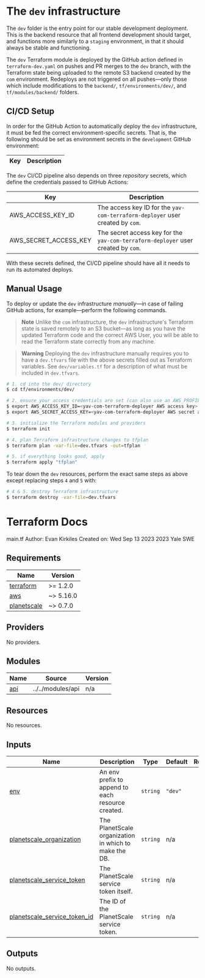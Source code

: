 # The `dev` infrastructure

The `dev` folder is the entry point for our stable development deployment. This is the backend resource that all frontend development should target, and functions more similarly to a `staging` environment, in that it should always be stable and functioning.

The `dev` Terraform module is deployed by the GitHub action defined in `terraform-dev.yaml` on pushes and PR merges to the `dev` branch, with the Terraform state being uploaded to the remote S3 backend created by the `com` environment. Redeploys are not triggered on all pushes––only those which include modifications to the `backend/`, `tf/environments/dev/`, and `tf/modules/backend/` folders.

## CI/CD Setup

In order for the GitHub Action to automatically deploy the `dev` infrastructure, it must be fed the correct environment-specific secrets. That is, the following should be set as environment secrets in the `development` GitHub environment:

| Key | Description |
| --- | ----------- |

The `dev` CI/CD pipeline also depends on three _repository_ secrets, which define the credentials passed to GitHub Actions:

| Key                   | Description                                                                       |
| --------------------- | --------------------------------------------------------------------------------- |
| AWS_ACCESS_KEY_ID     | The access key ID for the `yav-com-terraform-deployer` user created by `com`.     |
| AWS_SECRET_ACCESS_KEY | The secret access key for the `yav-com-terraform-deployer` user created by `com`. |

With these secrets defined, the CI/CD pipeline should have all it needs to run its automated deploys.

## Manual Usage

To deploy or update the `dev` infrastructure _manually_––in case of failing GitHub actions, for example––perform the following commands.

> **Note**
> Unlike the `com` infrastructure, the `dev` infrastructure's Terraform state is saved remotely to an S3 bucket––as long as you have the updated Terraform code and the correct AWS User, you will be able to read the Terraform state correctly from any machine.

> **Warning**
> Deploying the `dev` infrastructure manually requires you to have a `dev.tfvars` file with the above secrets filled out as Terraform variables. See `dev/variables.tf` for a description of what must be included in `dev.tfvars`.

```bash
# 1. cd into the dev/ directory
$ cd tf/environments/dev/

# 2. ensure your access credentials are set (can also use an AWS_PROFILE)
$ export AWS_ACCESS_KEY_ID=<yav-com-terraform-deployer AWS access key>
$ export AWS_SECRET_ACCESS_KEY=<yav-com-terraform-deployer AWS secret access key>

# 3. initialize the Terraform modules and providers
$ terraform init

# 4. plan Terraform infrastructure changes to tfplan
$ terraform plan -var-file=dev.tfvars -out=tfplan

# 5. if everything looks good, apply
$ terraform apply "tfplan"
```

To tear down the `dev` resources, perform the exact same steps as above except replacing steps `4` and `5` with:

```bash
# 4 & 5. destroy Terraform infrastructure
$ terraform destroy -var-file=dev.tfvars
```

# Terraform Docs

<!-- BEGINNING OF PRE-COMMIT-TERRAFORM DOCS HOOK -->
main.tf
Author: Evan Kirkiles
Created on: Wed Sep 13 2023
2023 Yale SWE

## Requirements

| Name | Version |
|------|---------|
| <a name="requirement_terraform"></a> [terraform](#requirement\_terraform) | >= 1.2.0 |
| <a name="requirement_aws"></a> [aws](#requirement\_aws) | ~> 5.16.0 |
| <a name="requirement_planetscale"></a> [planetscale](#requirement\_planetscale) | ~> 0.7.0 |

## Providers

No providers.

## Modules

| Name | Source | Version |
|------|--------|---------|
| <a name="module_api"></a> [api](#module\_api) | ../../modules/api | n/a |

## Resources

No resources.

## Inputs

| Name | Description | Type | Default | Required |
|------|-------------|------|---------|:--------:|
| <a name="input_env"></a> [env](#input\_env) | An env prefix to append to each resource created. | `string` | `"dev"` | no |
| <a name="input_planetscale_organization"></a> [planetscale\_organization](#input\_planetscale\_organization) | The PlanetScale organization in which to make the DB. | `string` | n/a | yes |
| <a name="input_planetscale_service_token"></a> [planetscale\_service\_token](#input\_planetscale\_service\_token) | The PlanetScale service token itself. | `string` | n/a | yes |
| <a name="input_planetscale_service_token_id"></a> [planetscale\_service\_token\_id](#input\_planetscale\_service\_token\_id) | The ID of the PlanetScale service token. | `string` | n/a | yes |

## Outputs

No outputs.
<!-- END OF PRE-COMMIT-TERRAFORM DOCS HOOK -->
